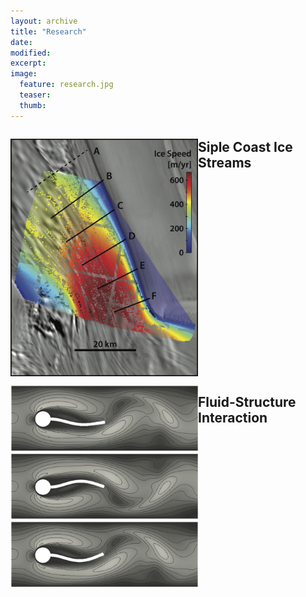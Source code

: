 ```yaml
---
layout: archive
title: "Research"
date: 
modified:
excerpt:
image:
  feature: research.jpg
  teaser:
  thumb:
---
```

<p style="float: left;"><img align="left" src="../images/velocityMapD.jpg" width="300"></p>

## Siple Coast Ice Streams

<p style="clear: left;"><img align="left" src="../images/turek.jpg" width="300"></p>

## Fluid-Structure Interaction
